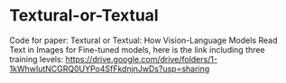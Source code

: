 # Textural-or-Textual
Code for paper: Textural or Textual: How Vision-Language Models Read Text in Images
for Fine-tuned models, here is the link including three training levels:
https://drive.google.com/drive/folders/1-1kWhwIutNCGRQ0UYPo4SfFkdnjnJwDs?usp=sharing
